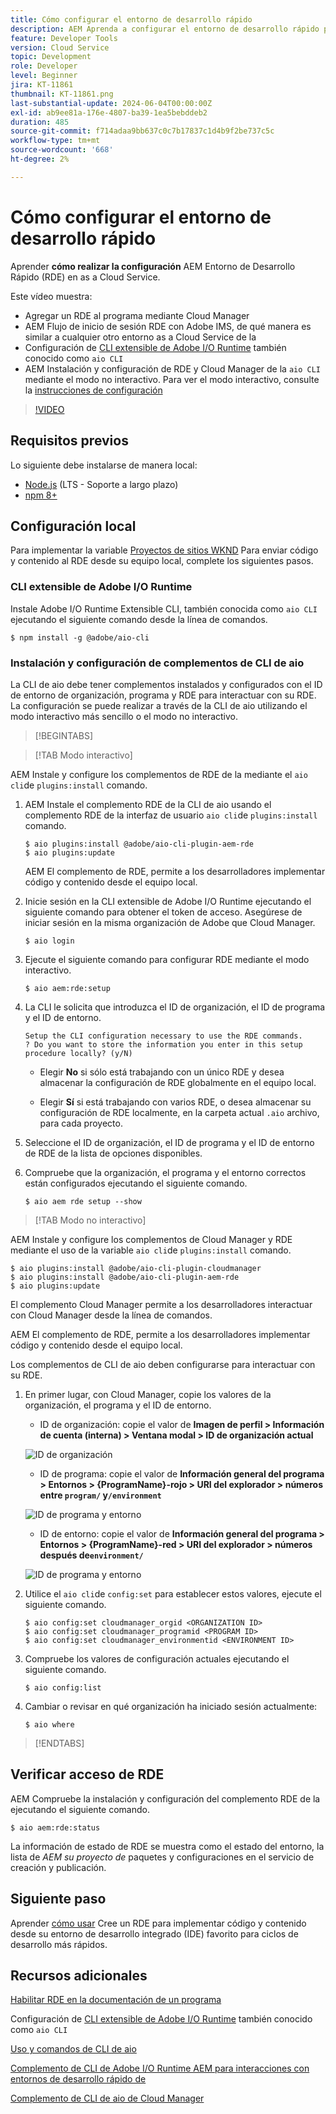 ```yaml
---
title: Cómo configurar el entorno de desarrollo rápido
description: AEM Aprenda a configurar el entorno de desarrollo rápido para el as a Cloud Service de la.
feature: Developer Tools
version: Cloud Service
topic: Development
role: Developer
level: Beginner
jira: KT-11861
thumbnail: KT-11861.png
last-substantial-update: 2024-06-04T00:00:00Z
exl-id: ab9ee81a-176e-4807-ba39-1ea5bebddeb2
duration: 485
source-git-commit: f714adaa9bb637c0c7b17837c1d4b9f2be737c5c
workflow-type: tm+mt
source-wordcount: '668'
ht-degree: 2%

---
```


# Cómo configurar el entorno de desarrollo rápido

Aprender **cómo realizar la configuración** AEM Entorno de Desarrollo Rápido (RDE) en as a Cloud Service.

Este vídeo muestra:

- Agregar un RDE al programa mediante Cloud Manager
- AEM Flujo de inicio de sesión RDE con Adobe IMS, de qué manera es similar a cualquier otro entorno as a Cloud Service de la
- Configuración de [CLI extensible de Adobe I/O Runtime](https://developer.adobe.com/runtime/docs/guides/tools/cli_install/) también conocido como `aio CLI`
- AEM Instalación y configuración de RDE y Cloud Manager de la `aio CLI` mediante el modo no interactivo. Para ver el modo interactivo, consulte la [instrucciones de configuración](#setup-the-aem-rde-plugin)

>[!VIDEO](https://video.tv.adobe.com/v/3415490?quality=12&learn=on)

## Requisitos previos

Lo siguiente debe instalarse de manera local:

- [Node.js](https://nodejs.org/en/) (LTS - Soporte a largo plazo)
- [npm 8+](https://docs.npmjs.com/)

## Configuración local

Para implementar la variable [Proyectos de sitios WKND](https://github.com/adobe/aem-guides-wknd#aem-wknd-sites-project) Para enviar código y contenido al RDE desde su equipo local, complete los siguientes pasos.

### CLI extensible de Adobe I/O Runtime

Instale Adobe I/O Runtime Extensible CLI, también conocida como `aio CLI` ejecutando el siguiente comando desde la línea de comandos.

```shell
$ npm install -g @adobe/aio-cli
```

### Instalación y configuración de complementos de CLI de aio

La CLI de aio debe tener complementos instalados y configurados con el ID de entorno de organización, programa y RDE para interactuar con su RDE. La configuración se puede realizar a través de la CLI de aio utilizando el modo interactivo más sencillo o el modo no interactivo.

>[!BEGINTABS]

>[!TAB Modo interactivo]

AEM Instale y configure los complementos de RDE de la mediante el `aio cli`de `plugins:install` comando.

1. AEM Instale el complemento RDE de la CLI de aio usando el complemento RDE de la interfaz de usuario `aio cli`de `plugins:install` comando.

   ```shell
   $ aio plugins:install @adobe/aio-cli-plugin-aem-rde    
   $ aio plugins:update
   ```

   AEM El complemento de RDE, permite a los desarrolladores implementar código y contenido desde el equipo local.

2. Inicie sesión en la CLI extensible de Adobe I/O Runtime ejecutando el siguiente comando para obtener el token de acceso. Asegúrese de iniciar sesión en la misma organización de Adobe que Cloud Manager.

   ```shell
   $ aio login
   ```

3. Ejecute el siguiente comando para configurar RDE mediante el modo interactivo.

   ```shell
   $ aio aem:rde:setup
   ```

4. La CLI le solicita que introduzca el ID de organización, el ID de programa y el ID de entorno.

   ```shell
   Setup the CLI configuration necessary to use the RDE commands.
   ? Do you want to store the information you enter in this setup procedure locally? (y/N)
   ```

   - Elegir __No__  si sólo está trabajando con un único RDE y desea almacenar la configuración de RDE globalmente en el equipo local.

   - Elegir __Sí__ si está trabajando con varios RDE, o desea almacenar su configuración de RDE localmente, en la carpeta actual `.aio` archivo, para cada proyecto.

5. Seleccione el ID de organización, el ID de programa y el ID de entorno de RDE de la lista de opciones disponibles.

6. Compruebe que la organización, el programa y el entorno correctos están configurados ejecutando el siguiente comando.

   ```shell
   $ aio aem rde setup --show
   ```

>[!TAB Modo no interactivo]

AEM Instale y configure los complementos de Cloud Manager y RDE mediante el uso de la variable `aio cli`de `plugins:install` comando.

```shell
$ aio plugins:install @adobe/aio-cli-plugin-cloudmanager
$ aio plugins:install @adobe/aio-cli-plugin-aem-rde
$ aio plugins:update
```

El complemento Cloud Manager permite a los desarrolladores interactuar con Cloud Manager desde la línea de comandos.

AEM El complemento de RDE, permite a los desarrolladores implementar código y contenido desde el equipo local.

Los complementos de CLI de aio deben configurarse para interactuar con su RDE.

1. En primer lugar, con Cloud Manager, copie los valores de la organización, el programa y el ID de entorno.

   - ID de organización: copie el valor de **Imagen de perfil > Información de cuenta (interna) > Ventana modal > ID de organización actual**

   ![ID de organización](./assets/Org-ID.png)

   - ID de programa: copie el valor de **Información general del programa > Entornos > {ProgramName}-rojo > URI del explorador > números entre `program/` y`/environment`**

   ![ID de programa y entorno](./assets/Program-Environment-Id.png)

   - ID de entorno: copie el valor de **Información general del programa > Entornos > {ProgramName}-red > URI del explorador > números después de`environment/`**

   ![ID de programa y entorno](./assets/Program-Environment-Id.png)

1. Utilice el `aio cli`de `config:set` para establecer estos valores, ejecute el siguiente comando.

   ```shell
   $ aio config:set cloudmanager_orgid <ORGANIZATION ID>
   $ aio config:set cloudmanager_programid <PROGRAM ID>
   $ aio config:set cloudmanager_environmentid <ENVIRONMENT ID>
   ```

1. Compruebe los valores de configuración actuales ejecutando el siguiente comando.

   ```shell
   $ aio config:list
   ```

1. Cambiar o revisar en qué organización ha iniciado sesión actualmente:

   ```shell
   $ aio where
   ```

>[!ENDTABS]

## Verificar acceso de RDE

AEM Compruebe la instalación y configuración del complemento RDE de la ejecutando el siguiente comando.

```shell
$ aio aem:rde:status
```

La información de estado de RDE se muestra como el estado del entorno, la lista de _AEM su proyecto de_ paquetes y configuraciones en el servicio de creación y publicación.

## Siguiente paso

Aprender [cómo usar](./how-to-use.md) Cree un RDE para implementar código y contenido desde su entorno de desarrollo integrado (IDE) favorito para ciclos de desarrollo más rápidos.


## Recursos adicionales

[Habilitar RDE en la documentación de un programa](https://experienceleague.adobe.com/docs/experience-manager-cloud-service/content/implementing/developing/rapid-development-environments.html#enabling-rde-in-a-program)

Configuración de [CLI extensible de Adobe I/O Runtime](https://developer.adobe.com/runtime/docs/guides/tools/cli_install/) también conocido como `aio CLI`

[Uso y comandos de CLI de aio](https://github.com/adobe/aio-cli#usage)

[Complemento de CLI de Adobe I/O Runtime AEM para interacciones con entornos de desarrollo rápido de](https://github.com/adobe/aio-cli-plugin-aem-rde#aio-cli-plugin-aem-rde)

[Complemento de CLI de aio de Cloud Manager](https://github.com/adobe/aio-cli-plugin-cloudmanager)
